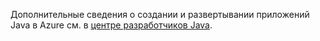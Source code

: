 Дополнительные сведения о создании и развертывании приложений Java в Azure см. в [центре разработчиков Java](https://docs.microsoft.com/java/api).